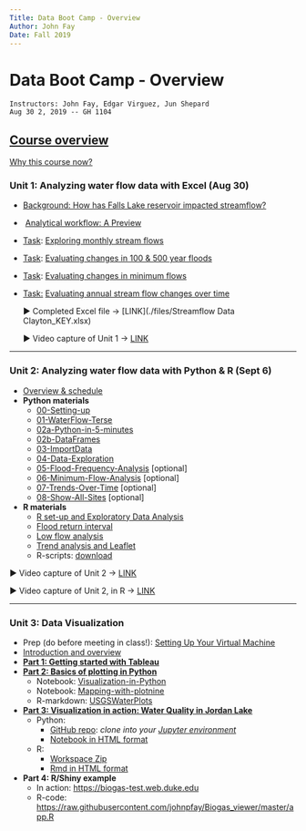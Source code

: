 ```yaml
---
Title: Data Boot Camp - Overview
Author: John Fay 
Date: Fall 2019
---
```


# Data Boot Camp - Overview

```
Instructors: John Fay, Edgar Virguez, Jun Shepard
Aug 30 2, 2019 -- GH 1104
```

## [Course overview](./README.html)

[Why this course now?](./README.html)

### Unit 1: Analyzing water flow data with Excel (Aug 30)

* [Background: How has Falls Lake reservoir impacted streamflow?](./Streamflow_Intro.html#header-n4)

*  [Analytical workflow: A Preview](./Streamflow_Intro.html#header-n14)

* <u>Task</u>: [Exploring monthly stream flows](./Streamflow_Task1.html)

* <u>Task</u>: [Evaluating changes in 100 & 500 year floods](./Streamflow_Task2.html)

* <u>Task</u>: [Evaluating changes in minimum flows](./Streamflow_Task3.html)

* <u>Task:</u> [Evaluating annual stream flow changes over time](./Streamflow_Task4.html)

  ► Completed Excel file → [LINK](./files/Streamflow Data Clayton_KEY.xlsx)
  
  ► Video capture of Unit 1 → [LINK](https://nsoe.capture.duke.edu/Panopto/Pages/Viewer.aspx?id=c3b3586f-b6ad-44a2-a437-aab800e9533d)

---

### Unit 2: Analyzing water flow data with Python & R (Sept 6)

* [Overview & schedule](./Unit2_Schedule.html)
* **Python materials**
  * [00-Setting-up](./python2/00-Setting-up.html)
  * [01-WaterFlow-Terse](https://nbviewer.jupyter.org/github/DataDevils/WaterFlow-Python/blob/master/00-Setting-up.ipynb)
  * [02a-Python-in-5-minutes](https://nbviewer.jupyter.org/github/DataDevils/WaterFlow-Python/blob/master/02a-Python-in-5-minutes.ipynb)
  * [02b-DataFrames](https://nbviewer.jupyter.org/github/DataDevils/WaterFlow-Python/blob/master/02b-DataFrames.ipynb)
  * [03-ImportData](https://nbviewer.jupyter.org/github/DataDevils/WaterFlow-Python/blob/master/03-ImportData.ipynb)
  * [04-Data-Exploration](https://nbviewer.jupyter.org/github/DataDevils/WaterFlow-Python/blob/master/04-Data-Exploration.ipynb)
  * [05-Flood-Frequency-Analysis](https://nbviewer.jupyter.org/github/DataDevils/WaterFlow-Python/blob/master/05-Flood-Frequency-Analysis.ipynb) [optional]
  * [06-Minimum-Flow-Analysis](https://nbviewer.jupyter.org/github/DataDevils/WaterFlow-Python/blob/master/06-Minimum-Flow-Analysis.ipynb) [optional]
  * [07-Trends-Over-Time](https://nbviewer.jupyter.org/github/DataDevils/WaterFlow-Python/blob/master/07-Trends-Over-Time.ipynb) [optional]
  * [08-Show-All-Sites](https://nbviewer.jupyter.org/github/DataDevils/WaterFlow-Python/blob/master/08-Show-All-Sites.ipynb) [optional]
* **R materials**
  * [R set-up and Exploratory Data Analysis](./r/1_LoadStreamflowDescription.html)
  * [Flood return interval](./r/2_Flood_RI_Description.html)
  * [Low flow analysis](./r/3_LowFlowDescription.html)
  * [Trend analysis and Leaflet](./r/4_MannKendall_Description.html)
  * R-scripts: [download](./r/RCran.zip)

► Video capture of Unit 2 → [LINK](https://nsoe.capture.duke.edu/Panopto/Pages/Viewer.aspx?id=fca661b9-c20b-43df-82bd-aac0013a3294)

► Video capture of Unit 2, in R → [LINK](https://nsoe.capture.duke.edu/Panopto/Pages/Viewer.aspx?id=7ecde6e7-157c-4f0d-940f-aac601353b5e)

---

### Unit 3: Data Visualization
* Prep (do before meeting in class!): [Setting Up Your Virtual Machine](./SettingUp_YourVirtualMachine.html)
* [Introduction and overview](Unit3_Intro.html)
* **[Part 1: Getting started with Tableau](./Unit3_Part1_Tableau.html)**
* **[Part 2: Basics of plotting in Python](./Unit3_Part2_Python.html)**
  * Notebook: [Visualization-in-Python](./python3/Visualization-in-Python.html)
  * Notebook: [Mapping-with-plotnine](./Mapping-with-plotnine.html)
  * R-markdown: [USGSWaterPlots](USGSWaterPlots.html)
* **[Part 3: Visualization in action: Water Quality in Jordan Lake](./Unit3_Part3_WaterQualityTask.html)**
  * Python: 
    * [GitHub repo](https://github.com/DataDevils/DataVis): *clone into your [Jupyter environment](https://vm-manage.oit.duke.edu/containers)*
    * [Notebook in HTML format](./python3/Total-Nitrogen.html)
  * R: 
    * [Workspace Zip](./files/rcran.zip) 
    * [Rmd in HTML format](./r3/TotalNitrogen.html)
* **Part 4: R/Shiny example**
  * In action: https://biogas-test.web.duke.edu
  * R-code: https://raw.githubusercontent.com/johnpfay/Biogas_viewer/master/app.R



